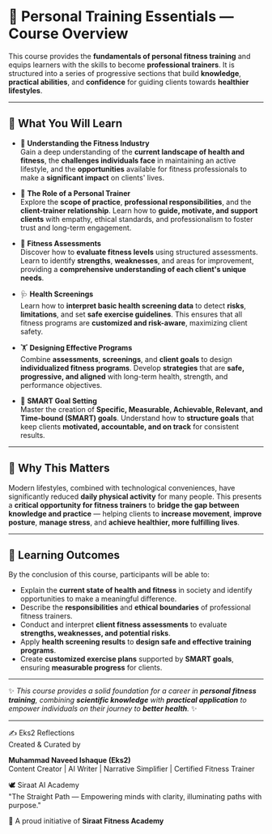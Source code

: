# 📘 Personal Training Essentials — Course Overview

This course provides the **fundamentals of personal fitness training** and equips learners with the skills to become **professional trainers**. 
It is structured into a series of progressive sections that build **knowledge**, **practical abilities**, and **confidence** for guiding clients towards **healthier lifestyles**.

---

## 🌟 What You Will Learn

- 🌱 **Understanding the Fitness Industry**  
  Gain a deep understanding of the **current landscape of health and fitness**, the **challenges individuals face** in maintaining an active lifestyle, and the **opportunities** available for fitness professionals to make a **significant impact** on clients' lives.

- 💪 **The Role of a Personal Trainer**  
  Explore the **scope of practice**, **professional responsibilities**, and the **client-trainer relationship**. Learn how to **guide, motivate, and support clients** with empathy, ethical standards, and professionalism to foster trust and long-term engagement.

- 📝 **Fitness Assessments**  
  Discover how to **evaluate fitness levels** using structured assessments. Learn to identify **strengths**, **weaknesses**, and areas for improvement, providing a **comprehensive understanding of each client's unique needs**.

- 🩺 **Health Screenings**  
  Learn how to **interpret basic health screening data** to detect **risks**, **limitations**, and set **safe exercise guidelines**. This ensures that all fitness programs are **customized and risk-aware**, maximizing client safety.

- 🏋️ **Designing Effective Programs**  
  Combine **assessments**, **screenings**, and **client goals** to design **individualized fitness programs**. Develop **strategies** that are **safe, progressive, and aligned** with long-term health, strength, and performance objectives.

- 🎯 **SMART Goal Setting**  
  Master the creation of **Specific, Measurable, Achievable, Relevant, and Time-bound (SMART) goals**. Understand how to **structure goals** that keep clients **motivated, accountable, and on track** for consistent results.

---

## 🧭 Why This Matters
Modern lifestyles, combined with technological conveniences, have significantly reduced **daily physical activity** for many people. 
This presents a **critical opportunity for fitness trainers** to **bridge the gap between knowledge and practice** — helping clients to **increase movement**, **improve posture**, **manage stress**, and **achieve healthier, more fulfilling lives**.

---

## 🎯 Learning Outcomes
By the conclusion of this course, participants will be able to:

- Explain the **current state of health and fitness** in society and identify opportunities to make a meaningful difference.
- Describe the **responsibilities** and **ethical boundaries** of professional fitness trainers.
- Conduct and interpret **client fitness assessments** to evaluate **strengths, weaknesses, and potential risks**.
- Apply **health screening results** to **design safe and effective training programs**.
- Create **customized exercise plans** supported by **SMART goals**, ensuring **measurable progress** for clients.

---

✨ *This course provides a solid foundation for a career in **personal fitness training**, combining **scientific knowledge** with **practical application** to empower individuals on their journey to **better health**.* ✨

---

✍️ Eks2 Reflections  
Created & Curated by  

**Muhammad Naveed Ishaque (Eks2)**  
Content Creator | AI Writer | Narrative Simplifier | Certified Fitness Trainer  

🕊️ Siraat AI Academy  
"The Straight Path — Empowering minds with clarity, illuminating paths with purpose."  

💪 A proud initiative of **Siraat Fitness Academy**


